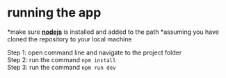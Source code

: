 
# running the app

*make sure [**nodejs**](https://nodejs.org/en) is installed and added to the path
*assuming you have cloned the repository to your local machine

Step 1: open command line and navigate to the project folder\
Step 2: run the command `npm install`\
Step 3: run the command `npm run dev`
